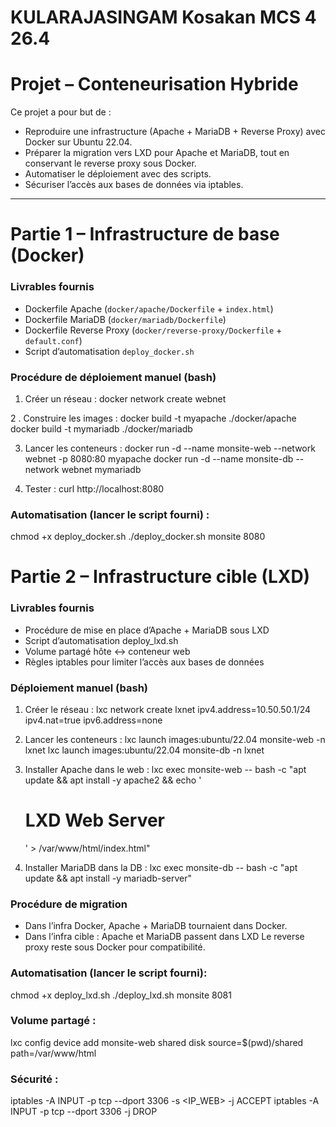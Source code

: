 # KULARAJASINGAM Kosakan MCS 4 26.4

# Projet – Conteneurisation Hybride

Ce projet a pour but de :
- Reproduire une infrastructure (Apache + MariaDB + Reverse Proxy) avec Docker sur Ubuntu 22.04.
- Préparer la migration vers LXD pour Apache et MariaDB, tout en conservant le reverse proxy sous Docker.
- Automatiser le déploiement avec des scripts.
- Sécuriser l’accès aux bases de données via iptables.

---

# Partie 1 – Infrastructure de base (Docker)

### Livrables fournis
- Dockerfile Apache (`docker/apache/Dockerfile` + `index.html`)
- Dockerfile MariaDB (`docker/mariadb/Dockerfile`)
- Dockerfile Reverse Proxy (`docker/reverse-proxy/Dockerfile` + `default.conf`)
- Script d’automatisation `deploy_docker.sh`

### Procédure de déploiement manuel (bash)
1. Créer un réseau :
   docker network create webnet
   
2 . Construire les images :
docker build -t myapache ./docker/apache
docker build -t mymariadb ./docker/mariadb

3. Lancer les conteneurs :
docker run -d --name monsite-web --network webnet -p 8080:80 myapache
docker run -d --name monsite-db --network webnet mymariadb

4. Tester :
curl http://localhost:8080

### Automatisation (lancer le script fourni) :
chmod +x deploy_docker.sh
./deploy_docker.sh monsite 8080


# Partie 2 – Infrastructure cible (LXD)

### Livrables fournis
- Procédure de mise en place d’Apache + MariaDB sous LXD
- Script d’automatisation deploy_lxd.sh
- Volume partagé hôte ↔ conteneur web
- Règles iptables pour limiter l’accès aux bases de données
  
### Déploiement manuel (bash)

1. Créer le réseau :
lxc network create lxnet ipv4.address=10.50.50.1/24 ipv4.nat=true ipv6.address=none

2. Lancer les conteneurs :
lxc launch images:ubuntu/22.04 monsite-web -n lxnet
lxc launch images:ubuntu/22.04 monsite-db -n lxnet

3. Installer Apache dans le web :
lxc exec monsite-web -- bash -c "apt update && apt install -y apache2 && echo '<h1>LXD Web Server</h1>' > /var/www/html/index.html"

4. Installer MariaDB dans la DB :
lxc exec monsite-db -- bash -c "apt update && apt install -y mariadb-server"


### Procédure de migration
- Dans l’infra Docker, Apache + MariaDB tournaient dans Docker.
- Dans l’infra cible :
Apache et MariaDB passent dans LXD
Le reverse proxy reste sous Docker pour compatibilité.


### Automatisation (lancer le script fourni):
chmod +x deploy_lxd.sh
./deploy_lxd.sh monsite 8081

### Volume partagé :
lxc config device add monsite-web shared disk source=$(pwd)/shared path=/var/www/html

### Sécurité :
iptables -A INPUT -p tcp --dport 3306 -s <IP_WEB> -j ACCEPT
iptables -A INPUT -p tcp --dport 3306 -j DROP





